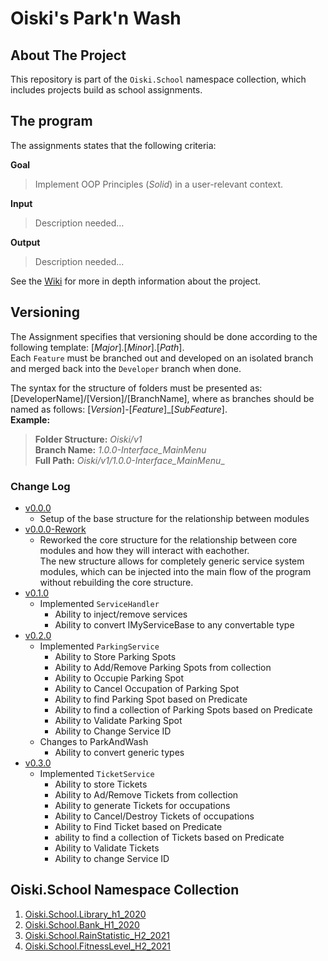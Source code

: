 # Oiski's Park'n Wash

## About The Project
This repository is part of the `Oiski.School` namespace collection, which includes projects build as school assignments.

## The program
The assignments states that the following criteria:

**Goal**
>Implement OOP Principles (_Solid_) in a user-relevant context.

**Input**
> Description needed...

**Output**
> Description needed...

See the [Wiki](https://github.com/ZhakalenDk/Oiski.School.ParkAndWash_H2_2021/wiki) for more in depth information about the project.

## Versioning
The Assignment specifies that versioning should be done according to the following template: [_Major_].[_Minor_].[_Path_].\
Each `Feature` must be branched out and developed on an isolated branch and merged back into the `Developer` branch when done.

The syntax for the structure of folders must be presented as: [DeveloperName]/[Version]/[BranchName], where as branches should be named as follows: [*Version*]-[*Feature*]_[*SubFeature*].\
**Example:**
>**Folder Structure:** _Oiski/v1_ \
>**Branch Name:** _1.0.0-Interface_MainMenu_ \
>**Full Path:** _Oiski/v1/1.0.0-Interface_MainMenu__

### Change Log
- [v0.0.0](https://github.com/ZhakalenDk/Oiski.School.ParkAndWash_H2_2021/releases/tag/v0.0.0)
  - Setup of the base structure for the relationship between modules
- [v0.0.0-Rework](https://github.com/ZhakalenDk/Oiski.School.ParkAndWash_H2_2021/releases/tag/v0.0.0-Rework)
  - Reworked the core structure for the relationship between core modules and how they will interact with eachother. \
    The new structure allows for completely generic service system modules, which can be injected into the main flow of the program without rebuilding the core structure.
- [v0.1.0](https://github.com/ZhakalenDk/Oiski.School.ParkAndWash_H2_2021/releases/tag/v0.1.0)
  - Implemented `ServiceHandler`
    - Ability to inject/remove services
    - Ability to convert IMyServiceBase to any convertable type
- [v0.2.0](https://github.com/ZhakalenDk/Oiski.School.ParkAndWash_H2_2021/releases/tag/v0.2.0)
  - Implemented `ParkingService`
    - Ability to Store Parking Spots
    - Ability to Add/Remove Parking Spots from collection
    - Ability to Occupie Parking Spot
    - Ability to Cancel Occupation of Parking Spot
    - Ability to find Parking Spot based on Predicate
    - Ability to find a collection of Parking Spots based on Predicate
    - Ability to Validate Parking Spot
    - Ability to Change Service ID
  - Changes to ParkAndWash
    - Ability to convert generic types
- [v0.3.0](https://github.com/ZhakalenDk/Oiski.School.ParkAndWash_H2_2021/releases/tag/v0.3.0)
  - Implemented `TicketService`
    - Ability to store Tickets
    - Ability to Ad/Remove Tickets from collection
    - Ability to generate Tickets for occupations
    - Ability to Cancel/Destroy Tickets of occupations
    - Ability to Find Ticket based on Predicate
    - ability to find a collection of Tickets based on Predicate
    - Ability to Validate Tickets
    - Ability to change Service ID

## Oiski.School Namespace Collection
1. [Oiski.School.Library_h1_2020](https://github.com/ZhakalenDk/Oiski.School.Library_H1_2020)
2. [Oiski.School.Bank_H1_2020](https://github.com/ZhakalenDk/Oiski.School.Bank_H1_2020)
3. [Oiski.School.RainStatistic_H2_2021](https://github.com/ZhakalenDk/Oiski.School.RainStatistic_H2_2021)
4. [Oiski.School.FitnessLevel_H2_2021](https://github.com/ZhakalenDk/Oiski.School.FitnessLevel_H2_2021)
